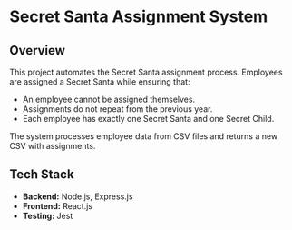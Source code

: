 
# Secret Santa Assignment System

## Overview
This project automates the Secret Santa assignment process. Employees are assigned a Secret Santa while ensuring that:
- An employee cannot be assigned themselves.
- Assignments do not repeat from the previous year.
- Each employee has exactly one Secret Santa and one Secret Child.

The system processes employee data from CSV files and returns a new CSV with assignments.

## Tech Stack
- **Backend:** Node.js, Express.js
- **Frontend:** React.js
- **Testing:** Jest


